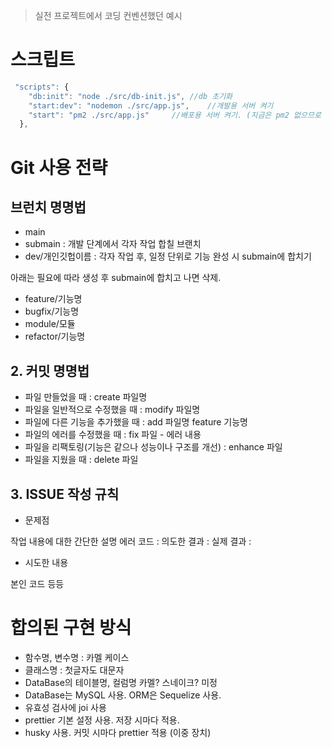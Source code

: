 >실전 프로젝트에서 코딩 컨벤션했던 예시

# 스크립트

```javascript
 "scripts": {
    "db:init": "node ./src/db-init.js", //db 초기화
    "start:dev": "nodemon ./src/app.js",    //개발용 서버 켜기
    "start": "pm2 ./src/app.js"     //배포용 서버 켜기. (지금은 pm2 없으므로 안먹힘)
  },
```

# Git 사용 전략

## 브런치 명명법

- main
- submain : 개발 단계에서 각자 작업 합칠 브랜치
- dev/개인깃헙이름 : 각자 작업 후, 일정 단위로 기능 완성 시 submain에 합치기

아래는 필요에 따라 생성 후 submain에 합치고 나면 삭제.

- feature/기능명
- bugfix/기능명
- module/모듈
- refactor/기능명

## 2. 커밋 명명법

- 파일 만들었을 때 : create 파일명
- 파일을 일반적으로 수정했을 때 : modify 파일명
- 파일에 다른 기능을 추가했을 때 : add 파일명 feature 기능명
- 파일의 에러를 수정했을 때 : fix 파일 - 에러 내용
- 파일을 리팩토링(기능은 같으나 성능이나 구조를 개선) : enhance 파일
- 파일을 지웠을 때 : delete 파일

## 3. ISSUE 작성 규칙

- 문제점

작업 내용에 대한 간단한 설명
에러 코드 :
의도한 결과 :
실제 결과 :

- 시도한 내용

본인 코드 등등

# 합의된 구현 방식

- 함수명, 변수명 : 카멜 케이스
- 클래스명 : 첫글자도 대문자
- DataBase의 테이블명, 컬럼명 카멜? 스네이크? 미정
- DataBase는 MySQL 사용. ORM은 Sequelize 사용.
- 유효성 검사에 joi 사용
- prettier 기본 설정 사용. 저장 시마다 적용.
- husky 사용. 커밋 시마다 prettier 적용 (이중 장치)
